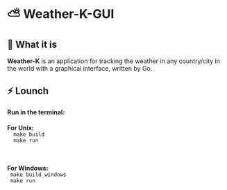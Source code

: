 # ⛅ Weather-K-GUI

## 🤔 What it is
<p>
  <b>Weather-K</b> is an application for tracking the weather in any country/city  in the world with a graphical interface, written by Go.
</p>

## ⚡️ Lounch
<p>
  <h4>Run in the terminal:</h4>
  <b>For Unix:</b>
    <br>
    <code>  make build  </code>
    <br>
    <code>  make run    </code>
    <br><br><br>

  <b>For Windows:</b>
    <br>
    <code>  make build_windows  </code>
    <br>
    <code>  make run    </code>
    <br>


</p>

